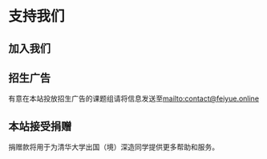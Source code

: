 # 支持我们

## 加入我们

## 招生广告

有意在本站投放招生广告的课题组请将信息发送至<mailto:contact@feiyue.online>

## 本站接受捐赠

捐赠款将用于为清华大学出国（境）深造同学提供更多帮助和服务。